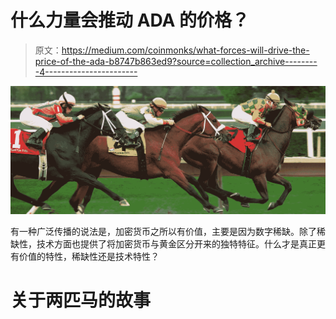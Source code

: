 # 什么力量会推动 ADA 的价格？

> 原文：<https://medium.com/coinmonks/what-forces-will-drive-the-price-of-the-ada-b8747b863ed9?source=collection_archive---------4----------------------->

![](img/72f230b3ae55ee0e1c73c47bfd0ac47e.png)

有一种广泛传播的说法是，加密货币之所以有价值，主要是因为数字稀缺。除了稀缺性，技术方面也提供了将加密货币与黄金区分开来的独特特征。什么才是真正更有价值的特性，稀缺性还是技术特性？

# 关于两匹马的故事